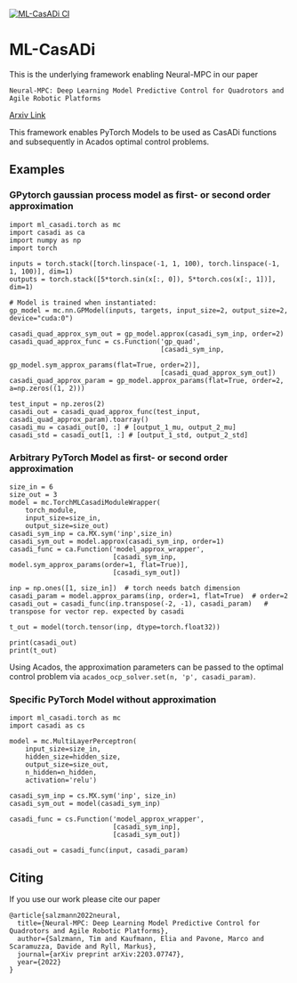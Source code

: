 [![ML-CasADi CI](https://github.com/TUM-AAS/ml-casadi/actions/workflows/python-test.yml/badge.svg)](https://github.com/TUM-AAS/ml-casadi/actions/workflows/python-test.yml)

# ML-CasADi
This is the underlying framework enabling Neural-MPC in our paper

`Neural-MPC: Deep Learning Model Predictive Control for Quadrotors and Agile Robotic Platforms`

[Arxiv Link](https://arxiv.org/pdf/2203.07747)

This framework enables PyTorch Models to be used as CasADi functions and subsequently in Acados optimal control problems.

## Examples
### GPytorch gaussian process model as first- or second order approximation
```
import ml_casadi.torch as mc
import casadi as ca
import numpy as np
import torch

inputs = torch.stack([torch.linspace(-1, 1, 100), torch.linspace(-1, 1, 100)], dim=1)
outputs = torch.stack([5*torch.sin(x[:, 0]), 5*torch.cos(x[:, 1])], dim=1)

# Model is trained when instantiated:
gp_model = mc.nn.GPModel(inputs, targets, input_size=2, output_size=2, device="cuda:0")

casadi_quad_approx_sym_out = gp_model.approx(casadi_sym_inp, order=2)
casadi_quad_approx_func = cs.Function('gp_quad',
                                      [casadi_sym_inp,
                                       gp_model.sym_approx_params(flat=True, order=2)],
                                      [casadi_quad_approx_sym_out])
casadi_quad_approx_param = gp_model.approx_params(flat=True, order=2, a=np.zeros((1, 2)))

test_input = np.zeros(2)
casadi_out = casadi_quad_approx_func(test_input, casadi_quad_approx_param).toarray()
casadi_mu = casadi_out[0, :] # [output_1_mu, output_2_mu]
casadi_std = casadi_out[1, :] # [output_1_std, output_2_std]

```
### Arbitrary PyTorch Model as first- or second order approximation
```
size_in = 6
size_out = 3
model = mc.TorchMLCasadiModuleWrapper(
    torch_module,
    input_size=size_in,
    output_size=size_out)
casadi_sym_inp = ca.MX.sym('inp',size_in)
casadi_sym_out = model.approx(casadi_sym_inp, order=1)
casadi_func = ca.Function('model_approx_wrapper',
                          [casadi_sym_inp, model.sym_approx_params(order=1, flat=True)],
                          [casadi_sym_out])

inp = np.ones([1, size_in])  # torch needs batch dimension
casadi_param = model.approx_params(inp, order=1, flat=True)  # order=2
casadi_out = casadi_func(inp.transpose(-2, -1), casadi_param)   # transpose for vector rep. expected by casadi

t_out = model(torch.tensor(inp, dtype=torch.float32))

print(casadi_out)
print(t_out)
```

Using Acados, the approximation parameters can be passed to the optimal control problem via `acados_ocp_solver.set(n, 'p', casadi_param)`.

### Specific PyTorch Model without approximation
```
import ml_casadi.torch as mc
import casadi as cs

model = mc.MultiLayerPerceptron(
    input_size=size_in,
    hidden_size=hidden_size,
    output_size=size_out,
    n_hidden=n_hidden,
    activation='relu')
    
casadi_sym_inp = cs.MX.sym('inp', size_in)
casadi_sym_out = model(casadi_sym_inp)

casadi_func = cs.Function('model_approx_wrapper',
                          [casadi_sym_inp],
                          [casadi_sym_out])

casadi_out = casadi_func(input, casadi_param)
```

## Citing
If you use our work please cite our paper
```
@article{salzmann2022neural,
  title={Neural-MPC: Deep Learning Model Predictive Control for Quadrotors and Agile Robotic Platforms},
  author={Salzmann, Tim and Kaufmann, Elia and Pavone, Marco and Scaramuzza, Davide and Ryll, Markus},
  journal={arXiv preprint arXiv:2203.07747},
  year={2022}
}
```